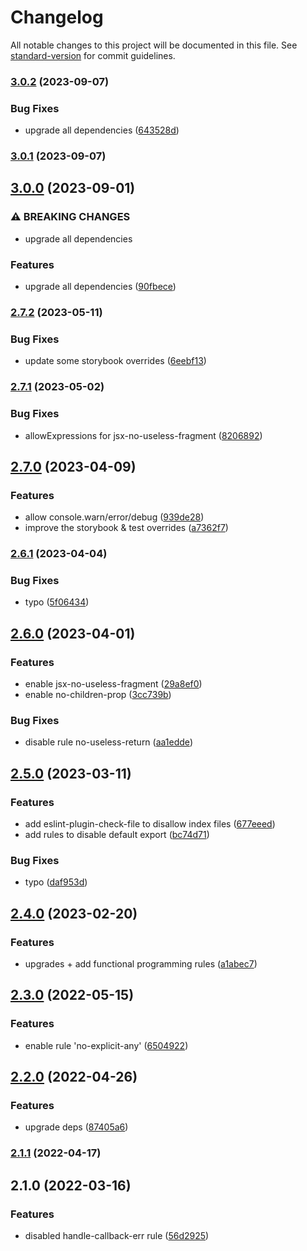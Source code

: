 # Changelog

All notable changes to this project will be documented in this file. See [standard-version](https://github.com/conventional-changelog/standard-version) for commit guidelines.

### [3.0.2](https://github.com/sammysaglam/eslint-config-sammy/compare/v3.0.1...v3.0.2) (2023-09-07)


### Bug Fixes

* upgrade all dependencies ([643528d](https://github.com/sammysaglam/eslint-config-sammy/commit/643528df9f8b3808d7bf34e4132ffc138d9a5f93))

### [3.0.1](https://github.com/sammysaglam/eslint-config-sammy/compare/v3.0.0...v3.0.1) (2023-09-07)

## [3.0.0](https://github.com/sammysaglam/eslint-config-sammy/compare/v2.7.2...v3.0.0) (2023-09-01)


### ⚠ BREAKING CHANGES

* upgrade all dependencies

### Features

* upgrade all dependencies ([90fbece](https://github.com/sammysaglam/eslint-config-sammy/commit/90fbece868f2263c641621aed31cf7c457610680))

### [2.7.2](https://github.com/sammysaglam/eslint-config-sammy/compare/v2.7.1...v2.7.2) (2023-05-11)


### Bug Fixes

* update some storybook overrides ([6eebf13](https://github.com/sammysaglam/eslint-config-sammy/commit/6eebf13a0784931a946b23ba6b68234bfc67622a))

### [2.7.1](https://github.com/sammysaglam/eslint-config-sammy/compare/v2.7.0...v2.7.1) (2023-05-02)


### Bug Fixes

* allowExpressions for jsx-no-useless-fragment ([8206892](https://github.com/sammysaglam/eslint-config-sammy/commit/8206892b88f5d8151b74d0b2e0273c884ced912f))

## [2.7.0](https://github.com/sammysaglam/eslint-config-sammy/compare/v2.6.1...v2.7.0) (2023-04-09)


### Features

* allow console.warn/error/debug ([939de28](https://github.com/sammysaglam/eslint-config-sammy/commit/939de28d8cce1aaf290859fe7c44424b7ba7a575))
* improve the storybook & test overrides ([a7362f7](https://github.com/sammysaglam/eslint-config-sammy/commit/a7362f7f980dc9e9daa5cc716843fb19c299e96a))

### [2.6.1](https://github.com/sammysaglam/eslint-config-sammy/compare/v2.6.0...v2.6.1) (2023-04-04)


### Bug Fixes

* typo ([5f06434](https://github.com/sammysaglam/eslint-config-sammy/commit/5f06434ab2ea9355f83228316c55f72383014749))

## [2.6.0](https://github.com/sammysaglam/eslint-config-sammy/compare/v2.5.0...v2.6.0) (2023-04-01)


### Features

* enable jsx-no-useless-fragment ([29a8ef0](https://github.com/sammysaglam/eslint-config-sammy/commit/29a8ef02151c9082df438604a28004ddb76146e2))
* enable no-children-prop ([3cc739b](https://github.com/sammysaglam/eslint-config-sammy/commit/3cc739bd6733435c1117ab02d6aa62aa077de38d))


### Bug Fixes

* disable rule no-useless-return ([aa1edde](https://github.com/sammysaglam/eslint-config-sammy/commit/aa1edde58cc3cb13484777b9f761764a42359187))

## [2.5.0](https://github.com/sammysaglam/eslint-config-sammy/compare/v2.4.0...v2.5.0) (2023-03-11)


### Features

* add eslint-plugin-check-file to disallow index files ([677eeed](https://github.com/sammysaglam/eslint-config-sammy/commit/677eeed68c1e1ae7eebd0ea9e97cff85e6c05c29))
* add rules to disable default export ([bc74d71](https://github.com/sammysaglam/eslint-config-sammy/commit/bc74d718ff3eb3d6278c3abf311d4fd700397653))


### Bug Fixes

* typo ([daf953d](https://github.com/sammysaglam/eslint-config-sammy/commit/daf953dd6bf41d686a4769da9d629a353f7b6335))

## [2.4.0](https://github.com/sammysaglam/eslint-config-sammy/compare/v2.3.0...v2.4.0) (2023-02-20)


### Features

* upgrades + add functional programming rules ([a1abec7](https://github.com/sammysaglam/eslint-config-sammy/commit/a1abec72e0d9ac13c688eed0e75f34fa208d4eed))

## [2.3.0](https://github.com/sammysaglam/eslint-config-sammy/compare/v2.2.0...v2.3.0) (2022-05-15)


### Features

* enable rule 'no-explicit-any' ([6504922](https://github.com/sammysaglam/eslint-config-sammy/commit/65049228bfcbf7cc6e100664bf3163ee49146f16))

## [2.2.0](https://github.com/sammysaglam/eslint-config-sammy/compare/v2.1.1...v2.2.0) (2022-04-26)


### Features

* upgrade deps ([87405a6](https://github.com/sammysaglam/eslint-config-sammy/commit/87405a64795c0d25538618b42f7ffe408f7e156b))

### [2.1.1](https://github.com/sammysaglam/eslint-config-sammy/compare/v2.1.0...v2.1.1) (2022-04-17)

## 2.1.0 (2022-03-16)


### Features

* disabled handle-callback-err rule ([56d2925](https://github.com/sammysaglam/eslint-config-sammy/commit/56d2925f76bcc7a3305785f555bd4ebdd638dbfa))
